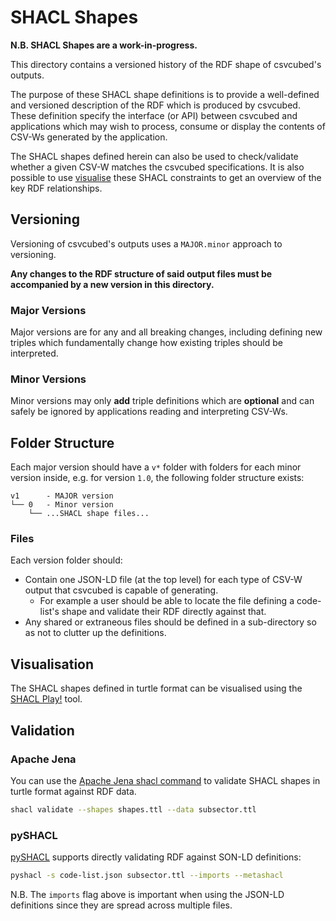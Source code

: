 # SHACL Shapes

**N.B. SHACL Shapes are a work-in-progress.**

This directory contains a versioned history of the RDF shape of csvcubed's outputs.

The purpose of these SHACL shape definitions is to provide a well-defined and versioned description of the RDF which is 
produced by csvcubed. These definition specify the interface (or API) between csvcubed and applications which may wish to
process, consume or display the contents of CSV-Ws generated by the application. 

The SHACL shapes defined herein can also be used to check/validate whether a given CSV-W matches the csvcubed 
specifications. It is also possible to use [visualise]() these SHACL constraints to get an overview of the key 
RDF relationships. 

## Versioning

Versioning of csvcubed's outputs uses a `MAJOR.minor` approach to versioning. 

**Any changes to the RDF structure of said output files must be accompanied by a new version in this directory.**

### Major Versions

Major versions are for any and all breaking changes, including defining new triples which fundamentally change
how existing triples should be interpreted.

### Minor Versions

Minor versions may only **add** triple definitions which are **optional** and can safely be ignored by applications 
reading and interpreting CSV-Ws. 

## Folder Structure

Each major version should have a `v*` folder with folders for each minor version inside, e.g. for version `1.0`, 
the following folder structure exists:

```
v1      - MAJOR version
└── 0   - Minor version
    └── ...SHACL shape files...
```

### Files

Each version folder should: 

* Contain one JSON-LD file (at the top level) for each type of CSV-W output that csvcubed is capable of generating. 
  * For example a user should be able to locate the file defining a code-list's shape and validate their RDF directly against that.
* Any shared or extraneous files should be defined in a sub-directory so as not to clutter up the definitions.

## Visualisation

The SHACL shapes defined in turtle format can be visualised using the [SHACL Play!](https://shacl-play.sparna.fr/play/draw) tool.

## Validation

### Apache Jena

You can use the [Apache Jena shacl command](https://jena.apache.org/documentation/tools/#other-handy-command-line-tools) 
to validate SHACL shapes in turtle format against RDF data.


```bash
shacl validate --shapes shapes.ttl --data subsector.ttl
```

### pySHACL

[pySHACL](https://github.com/RDFLib/pySHACL) supports directly validating RDF against SON-LD definitions:

```bash
pyshacl -s code-list.json subsector.ttl --imports --metashacl 
```

N.B. The `imports` flag above is important when using the JSON-LD definitions since they are spread across multiple files.